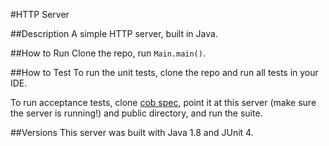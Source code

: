 #HTTP Server

##Description
A simple HTTP server, built in Java.

##How to Run
Clone the repo, run `Main.main()`.

##How to Test
To run the unit tests, clone the repo and run all tests in your IDE.

To run acceptance tests, clone [cob spec](https://github.com/8thlight/cob_spec), point it at this server (make sure the server is running!) and public directory, and run the suite.

##Versions
This server was built with Java 1.8 and JUnit 4.